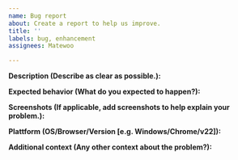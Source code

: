 ```yaml
---
name: Bug report
about: Create a report to help us improve.
title: ''
labels: bug, enhancement
assignees: Matewoo

---
```


**Description (Describe as clear as possible.):**


**Expected behavior (What do you expected to happen?):**


**Screenshots (If applicable, add screenshots to help explain your problem.):**


**Plattform (OS/Browser/Version [e.g. Windows/Chrome/v22]):**


**Additional context (Any other context about the problem?):**
